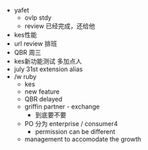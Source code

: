- yafet
	- ovlp stdy
	- review 已经完成，还给他
- kes性能
- url review 排班
- QBR 周三
- kes新功能测试 多加点人
- july 31st extension alias
- /w ruby
	- kes
	- new feature
	- QBR delayed
	- griffin partner - exchange
		- 到底要不要
	- PO 分为 enterprise / consumer4
		- permission can be different
	- management to accomodate the growth